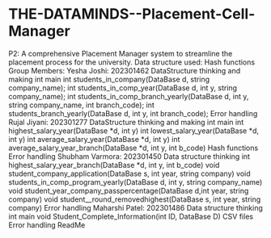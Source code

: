 # THE-DATAMINDS--Placement-Cell-Manager
P2: A comprehensive Placement Manager system to streamline the placement process for the university.
Data structure used: Hash functions
Group Members:
Yesha Joshi: 202301462
            DataStructure thinking and making
            int main
            int students_in_company(DataBase d, string company_name);
            int students_in_comp_year(DataBase d, int y, string company_name);
            int students_in_comp_branch_yearly(DataBase d, int y, string company_name, int branch_code);
            int students_branch_yearly(DataBase d, int y, int branch_code);
            Error handling
Rujal Jiyani: 202301277
            DataStructure thinking and making
            int main
            int highest_salary_year(DataBase *d, int y)
            int lowest_salary_year(DataBase *d, int y)
            int average_salary_year(DataBase *d, int y)
            int average_salary_year_branch(DataBase *d, int y, int b_code)
            Hash functions
            Error handling
Shubham Varmora: 202301450
            Data structure thinking
            int highest_salary_year_branch(DataBase *d, int y, int b_code)
            void student_company_application(DataBase s, int year, string company)
            void students_in_comp_program_yearly(DataBase d, int y, string company_name)
            void student_year_company_passpercentage(DataBase d,int year, string company)
            void student__round_removedhighest(DataBase s, int year, string company)
            Error handling
Maharshi Patel: 202301486
              Data structure thinking
              int main
              void Student_Complete_Information(int ID, DataBase D)
              CSV files
              Error handling
              ReadMe
              
              
